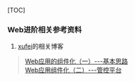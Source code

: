 [TOC]
### Web进阶相关参考资料

1. [xufei](https://github.com/xufei/blog)的相关博客
>[Web应用的组件化（一）---基本思路 ](https://github.com/xufei/blog/issues/6)   
[Web应用组件化（二）---管控平台](https://github.com/xufei/blog/issues/7)



  
  